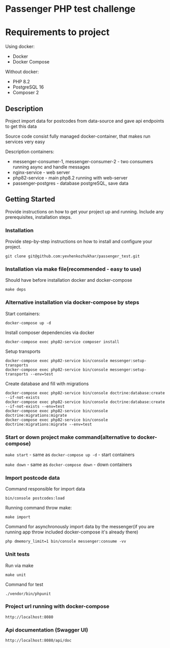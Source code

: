 # Passenger PHP test challenge

# Requirements to project

Using docker:
 - Docker
 - Docker Compose

Without docker:
- PHP 8.2
- PostgreSQL 16
- Composer 2

## Description
Project import data for postcodes from data-source and gave api endpoints to get this data

Source code consist fully managed docker-container, that makes run services very easy

Description containers:
 - messenger-consumer-1, messenger-consumer-2 - two consumers running async and handle messages
 - nginx-service - web server 
 - php82-service - main php8.2 running with web-server
 - passenger-postgres - database postgreSQL, save data

## Getting Started

Provide instructions on how to get your project up and running. Include any prerequisites, installation steps.

### Installation

Provide step-by-step instructions on how to install and configure your project.

```
git clone git@github.com:yevhenkozhukhar/passenger_test.git
```

### Installation via make file(recommended - easy to use)

Should have before installation docker and docker-compose

```
make deps
```

### Alternative installation via docker-compose by steps

Start containers:
```
docker-compose up -d
```

Install composer dependencies via docker
```
docker-compose exec php82-service composer install
```

Setup transports 
```
docker-compose exec php82-service bin/console messenger:setup-transports
docker-compose exec php82-service bin/console messenger:setup-transports --env=test
```

Create database and fill with migrations

```
docker-compose exec php82-service bin/console doctrine:database:create --if-not-exists
docker-compose exec php82-service bin/console doctrine:database:create --if-not-exists --env=test
docker-compose exec php82-service bin/console doctrine:migrations:migrate
docker-compose exec php82-service bin/console doctrine:migrations:migrate --env=test
```

### Start or down project make command(alternative to docker-compose)

`make start` - same as `docker-compose up -d` - start containers

`make down` - same as `docker-compose down` - down containers

### Import postcode data

Command responsible for import data
```
bin/console postcodes:load
```

Running command throw make:
```
make import
```

Command for asynchronously import data by the messenger(if you are running app throw included docker-compose it's already there)
```
php dmemory_limit=1 bin/console messenger:consume -vv
```

### Unit tests

Run via make
```
make unit
```

Command for test
```
./vendor/bin/phpunit
```

### Project url running with docker-compose 
```
http://localhost:8080
```

### Api documentation (Swagger UI)

```
http://localhost:8080/api/doc
```

